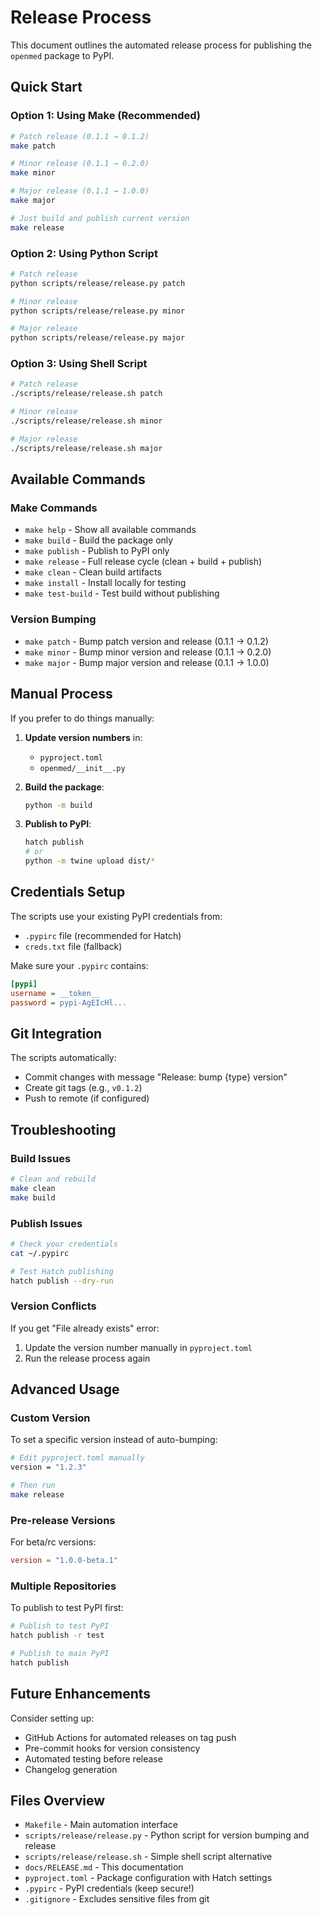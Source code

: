 # Release Process

This document outlines the automated release process for publishing the `openmed` package to PyPI.

## Quick Start

### Option 1: Using Make (Recommended)

```bash
# Patch release (0.1.1 → 0.1.2)
make patch

# Minor release (0.1.1 → 0.2.0)
make minor

# Major release (0.1.1 → 1.0.0)
make major

# Just build and publish current version
make release
```

### Option 2: Using Python Script

```bash
# Patch release
python scripts/release/release.py patch

# Minor release
python scripts/release/release.py minor

# Major release
python scripts/release/release.py major
```

### Option 3: Using Shell Script

```bash
# Patch release
./scripts/release/release.sh patch

# Minor release
./scripts/release/release.sh minor

# Major release
./scripts/release/release.sh major
```

## Available Commands

### Make Commands

- `make help` - Show all available commands
- `make build` - Build the package only
- `make publish` - Publish to PyPI only
- `make release` - Full release cycle (clean + build + publish)
- `make clean` - Clean build artifacts
- `make install` - Install locally for testing
- `make test-build` - Test build without publishing

### Version Bumping

- `make patch` - Bump patch version and release (0.1.1 → 0.1.2)
- `make minor` - Bump minor version and release (0.1.1 → 0.2.0)
- `make major` - Bump major version and release (0.1.1 → 1.0.0)

## Manual Process

If you prefer to do things manually:

1. **Update version numbers** in:
   - `pyproject.toml`
   - `openmed/__init__.py`

2. **Build the package**:

   ```bash
   python -m build
   ```

3. **Publish to PyPI**:

   ```bash
   hatch publish
   # or
   python -m twine upload dist/*
   ```

## Credentials Setup

The scripts use your existing PyPI credentials from:

- `.pypirc` file (recommended for Hatch)
- `creds.txt` file (fallback)

Make sure your `.pypirc` contains:

```ini
[pypi]
username = __token__
password = pypi-AgEIcHl...
```

## Git Integration

The scripts automatically:

- Commit changes with message "Release: bump {type} version"
- Create git tags (e.g., `v0.1.2`)
- Push to remote (if configured)

## Troubleshooting

### Build Issues

```bash
# Clean and rebuild
make clean
make build
```

### Publish Issues

```bash
# Check your credentials
cat ~/.pypirc

# Test Hatch publishing
hatch publish --dry-run
```

### Version Conflicts

If you get "File already exists" error:

1. Update the version number manually in `pyproject.toml`
2. Run the release process again

## Advanced Usage

### Custom Version

To set a specific version instead of auto-bumping:

```bash
# Edit pyproject.toml manually
version = "1.2.3"

# Then run
make release
```

### Pre-release Versions

For beta/rc versions:

```toml
version = "1.0.0-beta.1"
```

### Multiple Repositories

To publish to test PyPI first:

```bash
# Publish to test PyPI
hatch publish -r test

# Publish to main PyPI
hatch publish
```

## Future Enhancements

Consider setting up:

- GitHub Actions for automated releases on tag push
- Pre-commit hooks for version consistency
- Automated testing before release
- Changelog generation

## Files Overview

- `Makefile` - Main automation interface
- `scripts/release/release.py` - Python script for version bumping and release
- `scripts/release/release.sh` - Simple shell script alternative
- `docs/RELEASE.md` - This documentation
- `pyproject.toml` - Package configuration with Hatch settings
- `.pypirc` - PyPI credentials (keep secure!)
- `.gitignore` - Excludes sensitive files from git
